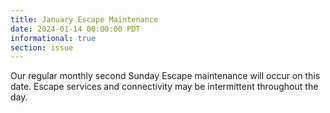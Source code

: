```yaml
---
title: January Escape Maintenance
date: 2024-01-14 00:00:00 PDT
informational: true
section: issue
---
```


Our regular monthly second Sunday Escape maintenance will occur on this date. Escape services and connectivity may be intermittent throughout the day.
